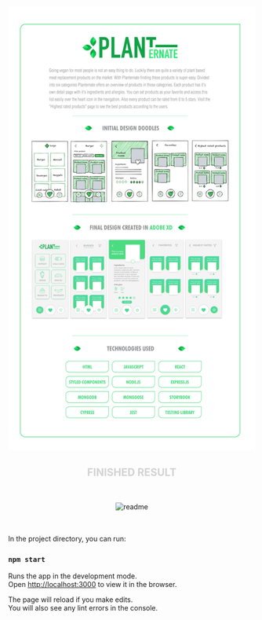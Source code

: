 <img src="https://raw.githubusercontent.com/denniswitzel/capstone-project/master/src/images/readme-planternate.jpg" alt="readme"/>

<h2 align="center"><span style="color:lightgrey;">FINISHED RESULT</span></h2><br/>
<p align="center">
<img src="https://raw.githubusercontent.com/denniswitzel/capstone-project/master/src/images/ezgif-6-bbf99b4b45c5.gif" alt="readme"/>
</p>

<br />
<br />
In the project directory, you can run:

### `npm start`

Runs the app in the development mode.<br />
Open [http://localhost:3000](http://localhost:3000) to view it in the browser.

The page will reload if you make edits.<br />
You will also see any lint errors in the console.

